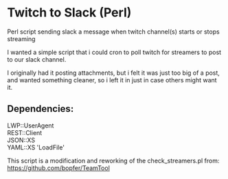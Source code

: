 # Twitch to Slack (Perl)
Perl script sending slack a message when twitch channel(s) starts or stops streaming

I wanted a simple script that i could cron to poll twitch for streamers to post to our slack channel.

I originally had it posting attachments, but i felt it was just too big of a post, and wanted something cleaner, so i left it in just in case others might want it.

Dependencies:
---------------
LWP::UserAgent  
REST::Client  
JSON::XS  
YAML::XS 'LoadFile'  


This script is a modification and reworking of the check_streamers.pl from:  
https://github.com/bopfer/TeamTool  
